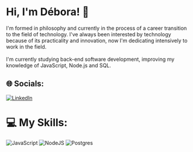 <h1> Hi, I'm Débora! 👋</h1>
I'm formed in philosophy and currently in the process of a career transition to the field of technology. I've always been interested by technology because of its practicality and innovation, now I'm dedicating intensively to work in the field.
<br>
<br>
I'm currently studying back-end software development, improving my knowledge of JavaScript, Node.js and SQL.

## 🌐 Socials:
[![LinkedIn](https://img.shields.io/badge/LinkedIn-%230077B5.svg?logo=linkedin&logoColor=white)](https://linkedin.com/in/deboradeoliveirasilva) 

# 💻 My Skills:
![JavaScript](https://img.shields.io/badge/javascript-%23323330.svg?style=for-the-badge&logo=javascript&logoColor=%23F7DF1E) ![NodeJS](https://img.shields.io/badge/node.js-6DA55F?style=for-the-badge&logo=node.js&logoColor=white) ![Postgres](https://img.shields.io/badge/postgres-%23316192.svg?style=for-the-badge&logo=postgresql&logoColor=white)

<!-- Proudly created with GPRM ( https://gprm.itsvg.in ) -->
